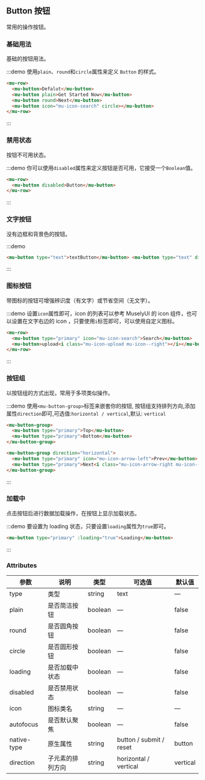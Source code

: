 <!--
 * @Author: Victor wang
 * @Date: 2020-04-20 01:33:16
 * @LastEditors: Victor.wang
 * @LastEditTime: 2020-06-29 15:58:30
 * @Description:
 -->

## Button 按钮

常用的操作按钮。

### 基础用法

基础的按钮用法。

:::demo 使用`plain`、`round`和`circle`属性来定义 `Button` 的样式。

```html
<mu-row>
  <mu-button>Defalut</mu-button>
  <mu-button plain>Get Started Now</mu-button>
  <mu-button round>Next</mu-button>
  <mu-button icon="mu-icon-search" circle></mu-button>
</mu-row>
```

:::

### 禁用状态

按钮不可用状态。

:::demo 你可以使用`disabled`属性来定义按钮是否可用，它接受一个`Boolean`值。

```html
<mu-row>
  <mu-button disabled>Button</mu-button>
</mu-row>
```

:::

### 文字按钮

没有边框和背景色的按钮。

:::demo

```html
<mu-button type="text">textButton</mu-button> <mu-button type="text" disabled>textDisabled</mu-button>
```

:::

### 图标按钮

带图标的按钮可增强辨识度（有文字）或节省空间（无文字）。

:::demo 设置`icon`属性即可，icon 的列表可以参考 MuselyUI 的 icon 组件，也可以设置在文字右边的 icon ，只要使用`i`标签即可，可以使用自定义图标。

```html
<mu-row>
  <mu-button type="primary" icon="mu-icon-search">Search</mu-button>
  <mu-button>upload<i class="mu-icon-upload mu-icon--right"></i></mu-button>
</mu-row>
```

:::

### 按钮组

以按钮组的方式出现，常用于多项类似操作。

:::demo 使用`<mu-button-group>`标签来嵌套你的按钮, 按钮组支持排列方向,添加属性`direction`即可,可选值:`horizontal / vertical`,默认: `vertical`

```html
<mu-button-group>
  <mu-button type="primary">Top</mu-button>
  <mu-button type="primary">Bottom</mu-button>
</mu-button-group>

<mu-button-group direction="horizontal">
  <mu-button type="primary" icon="mu-icon-arrow-left">Prev</mu-button>
  <mu-button type="primary">Next<i class="mu-icon-arrow-right mu-icon--right"></i></mu-button>
</mu-button-group>
```

:::

### 加载中

点击按钮后进行数据加载操作，在按钮上显示加载状态。

:::demo 要设置为 loading 状态，只要设置`loading`属性为`true`即可。

```html
<mu-button type="primary" :loading="true">Loading</mu-button>
```

:::

### Attributes

| 参数        | 说明             | 类型    | 可选值                  | 默认值   |
| ----------- | ---------------- | ------- | ----------------------- | -------- |
| type        | 类型             | string  | text                    | —        |
| plain       | 是否简洁按钮     | boolean | —                       | false    |
| round       | 是否圆角按钮     | boolean | —                       | false    |
| circle      | 是否圆形按钮     | boolean | —                       | false    |
| loading     | 是否加载中状态   | boolean | —                       | false    |
| disabled    | 是否禁用状态     | boolean | —                       | false    |
| icon        | 图标类名         | string  | —                       | —        |
| autofocus   | 是否默认聚焦     | boolean | —                       | false    |
| native-type | 原生属性         | string  | button / submit / reset | button   |
| direction   | 子元素的排列方向 | string  | horizontal / vertical   | vertical |
